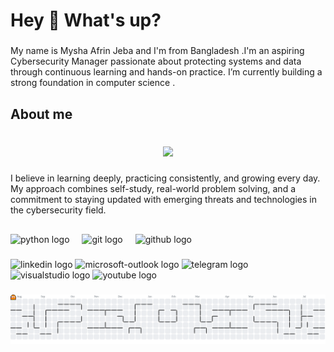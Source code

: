 <h1 align="left">Hey 👋 What's up?</h1>

###

<p align="left">My name is Mysha Afrin Jeba and I'm  from Bangladesh .I'm an aspiring Cybersecurity Manager passionate about protecting systems and data through continuous learning and hands-on practice. I’m currently building a strong foundation in computer science .</p>

###

<h2 align="left">About me</h2>

###

<br clear="both">

<div align="center">
  <img height="150" src="https://media.tenor.com/oshPqu2e-psAAAAM/notkuromiunu-center-div.gif"  />
</div>

###

<p align="left">I believe in learning deeply, practicing consistently, and growing every day. My approach combines self-study, real-world problem solving, and a commitment to staying updated with emerging threats and technologies in the cybersecurity field.</p>

###

<h2 align="left"></h2>

###

<div align="left">
  <img src="https://cdn.jsdelivr.net/gh/devicons/devicon/icons/python/python-original.svg" height="40" alt="python logo"  />
  <img width="12" />
  <img src="https://cdn.jsdelivr.net/gh/devicons/devicon/icons/git/git-original.svg" height="40" alt="git logo"  />
  <img width="12" />
  <img src="https://cdn.jsdelivr.net/gh/devicons/devicon/icons/github/github-original.svg" height="40" alt="github logo"  />
</div>

###

<div align="left">
  <img src="https://raw.githubusercontent.com/maurodesouza/profile-readme-generator/master/src/assets/icons/social/linkedin/default.svg" width="52" height="40" alt="linkedin logo"  />
  <img src="https://raw.githubusercontent.com/maurodesouza/profile-readme-generator/master/src/assets/icons/social/microsoft-outlook/default.svg" width="52" height="40" alt="microsoft-outlook logo"  />
  <img src="https://raw.githubusercontent.com/maurodesouza/profile-readme-generator/master/src/assets/icons/social/telegram/default.svg" width="52" height="40" alt="telegram logo"  />
  <img src="https://raw.githubusercontent.com/maurodesouza/profile-readme-generator/master/src/assets/icons/social/visualstudio/default.svg" width="52" height="40" alt="visualstudio logo"  />
  <img src="https://raw.githubusercontent.com/maurodesouza/profile-readme-generator/master/src/assets/icons/social/youtube/default.svg" width="52" height="40" alt="youtube logo"  />
</div>

###

<picture>
  <source media="(prefers-color-scheme: dark)" srcset="https://raw.githubusercontent.com/mysha-afrin/mysha-afrin/output/pacman-contribution-graph-dark.svg">
  <source media="(prefers-color-scheme: light)" srcset="https://raw.githubusercontent.com/mysha-afrin/mysha-afrin/output/pacman-contribution-graph.svg">
  <img alt="pacman contribution graph" src="https://raw.githubusercontent.com/mysha-afrin/mysha-afrin/output/pacman-contribution-graph.svg">
</picture>

###


